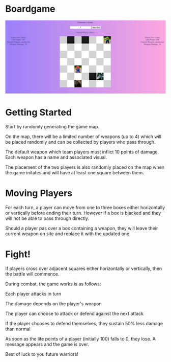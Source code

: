 # Boardgame

<img src="photos/game.JPG">

# Getting Started

Start by randomly generating the game map. <br />

On the map, there will be a limited number of weapons (up to 4) which will be placed randomly and can be collected by players who pass through. <br />

The default weapon which team players must inflict 10 points of damage. Each weapon has a name and associated visual. <br />

The placement of the two players is also randomly placed on the map when the game initates and will have at least one square between them. <br />


# Moving Players

For each turn, a player can move from one to three boxes either horizontally or vertically before ending their turn. 
However if a box is blacked and they will not be able to pass through directly. <br />

Should a player pas over a box containing a weapon, they will leave their current weapon on site and replace it with the updated one. <br />

# Fight!

If players cross over adjacent squares either horizontally or vertically, then the battle will commence. <br />

During combat, the game works is as follows: <br />

Each player attacks in turn <br/>

The damage depends on the player's weapon <br/> 

The player can choose to attack or defend against the next attack <br/>

If the player chooses to defend themselves, they sustain 50% less damage than normal <br/> 

As soon as the life points of a player (initially 100) falls to 0, they lose. A message appears and the game is over. <br/>

Best of luck to you future warriors!